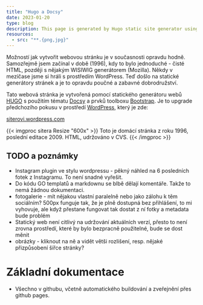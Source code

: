 ```yaml
---
title: "Hugo a Docsy"
date: 2023-01-20
type: blog
description: This page is generated by Hugo static site generator using docsy theme
resources:
  - src: "**.{png,jpg}"
---
```


Možností jak vytvořit webovou stránku je v současnosti opravdu hodně. Samozřejmě
jsem začínal v době (1996), kdy to bylo jednoduché - čisté HTML, později s nějakým WISIWIG generátorem (Mozilla). Někdy v mezičase jsme si hráli s prostředím WordPress. Teď došlo na statické generátory stránek a je to opravdu poučné a zabavné dobrodružství.

Tato webová stránka je vytvořená pomocí statického generátoru webů [HUGO](https://gohugo.io) s použitím tématu [Docsy](https://www.docsy.dev/) a prvků toolboxu [Bootstrap](https://getbootstrap.com/). Je to upgrade předchozího pokusu v prostředí [WordPress](https://wordpress.org/), který je zde:

[siterovi.wordpress.com](https://siterovi.wordpress.com/)

{{< imgproc sitera Resize "600x" >}}
Toto je domácí stránka z roku 1996, poslední editace 2009. HTML, udržováno v CVS.
{{< /imgproc >}}

## TODO a poznámky
- Instagram plugin ve stylu wordpressu - pěkný náhled na 6 posledních fotek z Instagramu. To není snadné vyřešit.
- Do kódu GO templatů a markdownu se blbě dělají komentáře. Takže to nemá žádnou dokumentaci.
- fotogalerie - mít nějakou vlastní paralelně nebo jako zálohu k těm sociálním? 500px funguje tak, že je plně dostupná bez přihlášení, to mi vyhovuje, ale když přestane fungovat tak dostat z ní fotky a metadata bude problém
- Statický web není citlivý na udržování aktuálních verzí, přesto to není zrovna prostředí, které by bylo bezpracně použitelné, bude se dost měnit
- obrázky - kliknout na ně a vidět větši rozlišení, resp. nějaké přizpůsobení šířce stránky?

# Základní dokumentace
- Všechno v githubu, včetně automatického buildování a zveřejnění přes github pages.
